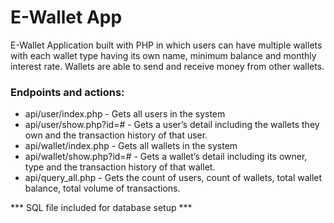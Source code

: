 # E-Wallet App
E-Wallet Application built with PHP in which users can have multiple wallets with each wallet type having its own name, 
minimum balance and monthly interest rate. Wallets are able to send and receive money from other wallets.

### Endpoints and actions:
- api/user/index.php - Gets all users in the system
- api/user/show.php?id=# -  Gets a user’s detail including the wallets they own and the transaction history of that user.
- api/wallet/index.php - Gets all wallets in the system
- api/wallet/show.php?id=# - Gets a wallet’s detail including its owner, type and the transaction history of that wallet.
- api/query_all.php - Gets the count of users, count of wallets, total wallet balance, total volume of transactions.

*** SQL file included for database setup ***
